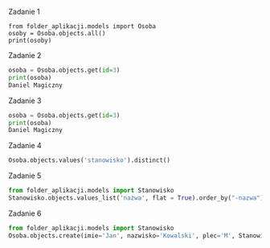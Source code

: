  Zadanie 1 
 ```
 from folder_aplikacji.models import Osoba
 osoby = Osoba.objects.all()
 print(osoby)
 ```

 Zadanie 2
 ```python
osoba = Osoba.objects.get(id=3)
print(osoba)
Daniel Magiczny

 ```

 Zadanie 3 
 ```python
osoba = Osoba.objects.get(id=3)
print(osoba)
Daniel Magiczny
```

Zadanie 4
```python
Osoba.objects.values('stanowisko').distinct()
```
Zadanie 5 
```python
from folder_aplikacji.models import Stanowisko
Stanowisko.objects.values_list('nazwa', flat = True).order_by("-nazwa")
```
Zadanie 6
```python
from folder_aplikacji.models import Stanowisko
Osoba.objects.create(imie='Jan', nazwisko='Kowalski', plec='M', Stanowisko.objects.get(id=1))
```
